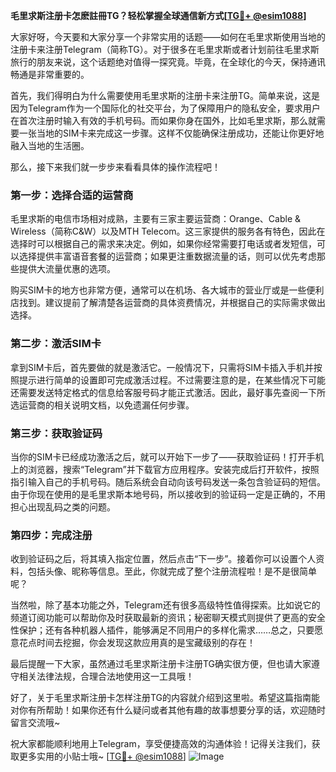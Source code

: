 **毛里求斯注册卡怎麽註冊TG？轻松掌握全球通信新方式[[TG💪+ @esim1088](https://t.me/s/esim1088)]**

大家好呀，今天要和大家分享一个非常实用的话题——如何在毛里求斯使用当地的注册卡来注册Telegram（简称TG）。对于很多在毛里求斯或者计划前往毛里求斯旅行的朋友来说，这个话题绝对值得一探究竟。毕竟，在全球化的今天，保持通讯畅通是非常重要的。

首先，我们得明白为什么需要使用毛里求斯的注册卡来注册TG。简单来说，这是因为Telegram作为一个国际化的社交平台，为了保障用户的隐私安全，要求用户在首次注册时输入有效的手机号码。而如果你身在国外，比如毛里求斯，那么就需要一张当地的SIM卡来完成这一步骤。这样不仅能确保注册成功，还能让你更好地融入当地的生活圈。

那么，接下来我们就一步步来看看具体的操作流程吧！

### 第一步：选择合适的运营商

毛里求斯的电信市场相对成熟，主要有三家主要运营商：Orange、Cable & Wireless（简称C&W）以及MTH Telecom。这三家提供的服务各有特色，因此在选择时可以根据自己的需求来决定。例如，如果你经常需要打电话或者发短信，可以选择提供丰富语音套餐的运营商；如果更注重数据流量的话，则可以优先考虑那些提供大流量优惠的选项。

购买SIM卡的地方也非常方便，通常可以在机场、各大城市的营业厅或是一些便利店找到。建议提前了解清楚各运营商的具体资费情况，并根据自己的实际需求做出选择。

### 第二步：激活SIM卡

拿到SIM卡后，首先要做的就是激活它。一般情况下，只需将SIM卡插入手机并按照提示进行简单的设置即可完成激活过程。不过需要注意的是，在某些情况下可能还需要发送特定格式的信息给客服号码才能正式激活。因此，最好事先查阅一下所选运营商的相关说明文档，以免遗漏任何步骤。

### 第三步：获取验证码

当你的SIM卡已经成功激活之后，就可以开始下一步了——获取验证码！打开手机上的浏览器，搜索“Telegram”并下载官方应用程序。安装完成后打开软件，按照指引输入自己的手机号码。随后系统会自动向该号码发送一条包含验证码的短信。由于你现在使用的是毛里求斯本地号码，所以接收到的验证码一定是正确的，不用担心出现乱码之类的问题。

### 第四步：完成注册

收到验证码之后，将其填入指定位置，然后点击“下一步”。接着你可以设置个人资料，包括头像、昵称等信息。至此，你就完成了整个注册流程啦！是不是很简单呢？

当然啦，除了基本功能之外，Telegram还有很多高级特性值得探索。比如说它的频道订阅功能可以帮助你及时获取最新的资讯；秘密聊天模式则提供了更高的安全性保护；还有各种机器人插件，能够满足不同用户的多样化需求……总之，只要愿意花点时间去挖掘，你会发现这款应用真的是宝藏级别的存在！

最后提醒一下大家，虽然通过毛里求斯注册卡注册TG确实很方便，但也请大家遵守相关法律法规，合理合法地使用这一工具哦！

好了，关于毛里求斯注册卡怎样注册TG的内容就介绍到这里啦。希望这篇指南能对你有所帮助！如果你还有什么疑问或者其他有趣的故事想要分享的话，欢迎随时留言交流哦~

祝大家都能顺利地用上Telegram，享受便捷高效的沟通体验！记得关注我们，获取更多实用的小贴士哦~ [[TG💪+ @esim1088](https://t.me/s/esim1088)] ![Image](https://i.postimg.cc/4NQfJmqS/Snipaste-2025-05-13-00-14-12.png)